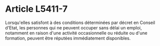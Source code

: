 # Article L5411-7

 

Lorsqu'elles satisfont à des conditions déterminées par décret en Conseil d'Etat, les personnes qui ne peuvent occuper sans délai un emploi, notamment en raison d'une activité occasionnelle ou réduite ou d'une formation, peuvent être réputées immédiatement disponibles.